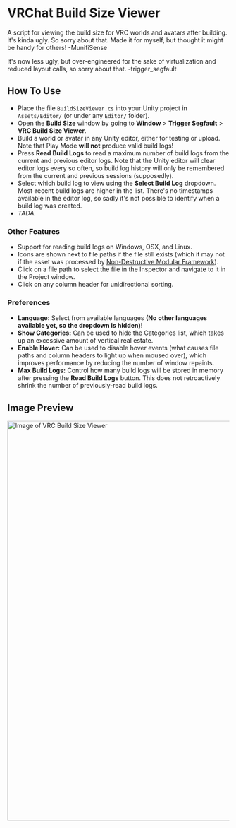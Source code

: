 # VRChat Build Size Viewer
A script for viewing the build size for VRC worlds and avatars after building. It's kinda ugly. So sorry about that. Made it for myself, but thought it might be handy for others! -MunifiSense

It's now less ugly, but over-engineered for the sake of virtualization and reduced layout calls, so sorry about that. -trigger\_segfault

## How To Use
* Place the file `BuildSizeViewer.cs` into your Unity project in `Assets/Editor/` (or under any `Editor/` folder).
* Open the **Build Size** window by going to **Window** &gt; **Trigger Segfault** &gt; **VRC Build Size Viewer**.
* Build a world or avatar in any Unity editor, either for testing or upload. Note that Play Mode **will not** produce valid build logs!
* Press **Read Build Logs** to read a maximum number of build logs from the current and previous editor logs. Note that the Unity editor will clear editor logs every so often, so build log history will only be remembered from the current and previous sessions (supposedly).
* Select which build log to view using the **Select Build Log** dropdown. Most-recent build logs are higher in the list. There's no timestamps available in the editor log, so sadly it's not possible to identify when a build log was created.
* *TADA.*

### Other Features
* Support for reading build logs on Windows, OSX, and Linux.
* Icons are shown next to file paths if the file still exists (which it may not if the asset was processed by [Non-Destructive Modular Framework](https://github.com/bdunderscore/ndmf)).
* Click on a file path to select the file in the Inspector and navigate to it in the Project window.
* Click on any column header for unidirectional sorting.

### Preferences
* **Language:** Select from available languages **(No other languages available yet, so the dropdown is hidden)!**
* **Show Categories:** Can be used to hide the Categories list, which takes up an excessive amount of vertical real estate.
* **Enable Hover:** Can be used to disable hover events (what causes file paths and column headers to light up when moused over), which improves performance by reducing the number of window repaints.
* **Max Build Logs:** Control how many build logs will be stored in memory after pressing the **Read Build Logs** button. This does not retroactively shrink the number of previously-read build logs.

## Image Preview

<img width="630" height="905" alt="Image of VRC Build Size Viewer" src="https://github.com/user-attachments/assets/43481478-045d-45cf-851f-16b7e70b8ada" />
